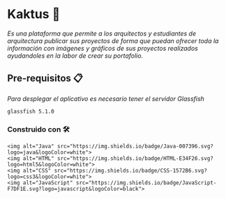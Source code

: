 # Kaktus 🌵

_Es una plataforma que permite a los arquitectos y estudiantes de arquitectura publicar sus proyectos de forma que puedan ofrecer toda la información con imágenes y gráficos de sus proyectos realizados ayudandoles en la labor de crear su portafolio._

## Pre-requisitos 📋

_Para desplegar el aplicativo es necesario tener el servidor Glassfish_

```
glassfish 5.1.0
```
### Construido con 🛠️

```
<img alt="Java" src="https://img.shields.io/badge/Java-007396.svg?logo=java&logoColor=white">
<img alt="HTML" src="https://img.shields.io/badge/HTML-E34F26.svg?logo=html5&logoColor=white">
<img alt="CSS" src="https://img.shields.io/badge/CSS-1572B6.svg?logo=css3&logoColor=white">
<img alt="JavaScript" src="https://img.shields.io/badge/JavaScript-F7DF1E.svg?logo=javascript&logoColor=black">
```
